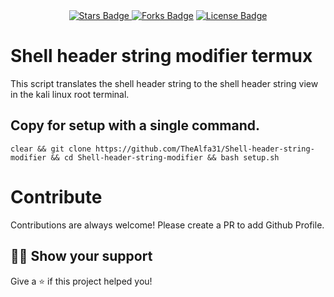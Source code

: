 <div align="center">
  <a href="https://github.com/TheAlfa31/Shell-header-string-modifier/stargazers"><img src="https://img.shields.io/github/stars/TheAlfa31/Shell-header-string-modifier" alt="Stars Badge"/>
  <a href="https://github.com/TheAlfa31/Shell-header-string-modifier/network/members"><img src="https://img.shields.io/github/forks/TheAlfa31/Shell-header-string-modifier" alt="Forks Badge"/></a>
  <a href="https://github.com/TheAlfa31/Shell-header-string-modifier/blob/master/LICENSE"><img src="https://img.shields.io/github/license/TheAlfa31/Shell-header-string-modifier" alt="License Badge"/></a>
    
 </div>

# Shell header string modifier termux
This script translates the shell header string to the shell header string view in the kali linux root terminal.


## Copy for setup with a single command.
```
clear && git clone https://github.com/TheAlfa31/Shell-header-string-modifier && cd Shell-header-string-modifier && bash setup.sh
```



# Contribute

Contributions are always welcome! Please create a PR to add Github Profile.


## :man_astronaut: Show your support

Give a ⭐️ if this project helped you!
